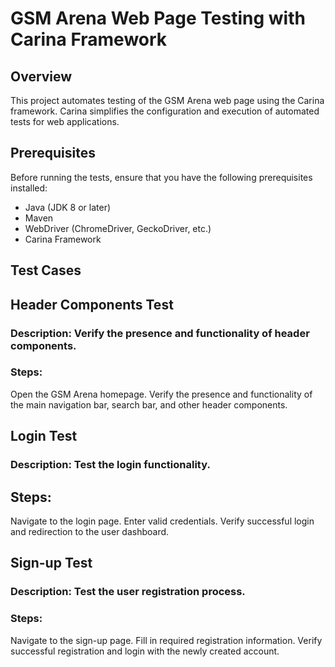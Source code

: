 # GSM Arena Web Page Testing with Carina Framework

## Overview

This project automates testing of the GSM Arena web page using the Carina framework. Carina simplifies the configuration and execution of automated tests for web applications.

## Prerequisites

Before running the tests, ensure that you have the following prerequisites installed:

- Java (JDK 8 or later)
- Maven
- WebDriver (ChromeDriver, GeckoDriver, etc.)
- Carina Framework

 ## Test Cases

## Header Components Test
### Description: Verify the presence and functionality of header components.
### Steps:
Open the GSM Arena homepage.
Verify the presence and functionality of the main navigation bar, search bar, and other header components.
## Login Test
### Description: Test the login functionality.
## Steps:
Navigate to the login page.
Enter valid credentials.
Verify successful login and redirection to the user dashboard.
## Sign-up Test
### Description: Test the user registration process.
### Steps:
Navigate to the sign-up page.
Fill in required registration information.
Verify successful registration and login with the newly created account.
